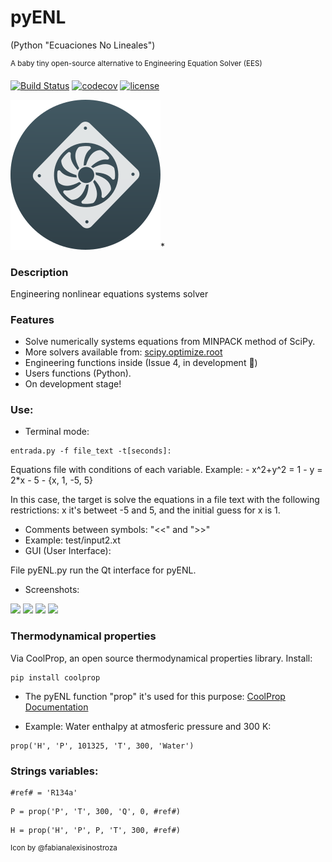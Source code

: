 # pyENL

(Python "Ecuaciones No Lineales")


<sup>A baby tiny open-source alternative to Engineering Equation Solver (EES)<sub>

[![Build Status](https://travis-ci.org/jon85p/pyENL.svg?branch=master)](https://travis-ci.org/jon85p/pyENL)
[![codecov](https://codecov.io/gh/jon85p/pyENL/branch/master/graph/badge.svg)](https://codecov.io/gh/jon85p/pyENL)
[![license](https://img.shields.io/github/license/jon85p/pyENL.svg)]()


<img src="GUI/imgs/icon240.png">*

### Description

Engineering nonlinear equations systems solver
### Features
- Solve numerically systems equations from MINPACK method of SciPy.
- More solvers available from: [scipy.optimize.root](https://docs.scipy.org/doc/scipy/reference/generated/scipy.optimize.root.html#scipy.optimize.root)
- Engineering functions inside (Issue 4, in development 💪)
- Users functions (Python).
- On development stage!

### Use:
- Terminal mode:
<pre><code>entrada.py -f file_text -t[seconds]:</code></pre>
  Equations file with conditions of each variable.
  Example:
    - x^2+y^2 = 1
    - y = 2*x - 5
    - {x, 1, -5, 5}

  In this case, the target is solve the equations in a file text
  with the following restrictions: x it's betweet -5 and 5, and
  the initial guess for x is 1.

  - Comments between symbols: "<<" and ">>"
  - Example: test/input2.xt
- GUI (User Interface):

File pyENL.py run the Qt interface for pyENL.

  - Screenshots:

<img src="https://jon85p.github.io/pyENL/images/s1.png">
<img src="https://jon85p.github.io/pyENL/images/s2.png">
<img src="https://jon85p.github.io/pyENL/images/s3.png">
<img src="https://jon85p.github.io/pyENL/images/s4.png">

### Thermodynamical properties
Via CoolProp, an open source thermodynamical properties library.
Install:
<pre><code>pip install coolprop</code></pre>
- The pyENL function "prop" it's used for this purpose: [CoolProp Documentation](http://www.coolprop.org/coolprop/examples.html#sample-props-code)

- Example: Water enthalpy at atmosferic pressure and 300 K:
 <pre><code>prop('H', 'P', 101325, 'T', 300, 'Water')</code></pre>

### Strings variables:

<pre><code>#ref# = 'R134a'</code></pre>
<pre><code>P = prop('P', 'T', 300, 'Q', 0, #ref#)</code></pre>
<pre><code>H = prop('H', 'P', P, 'T', 300, #ref#)</code></pre>
<sup>Icon by @fabianalexisinostroza<sub>
